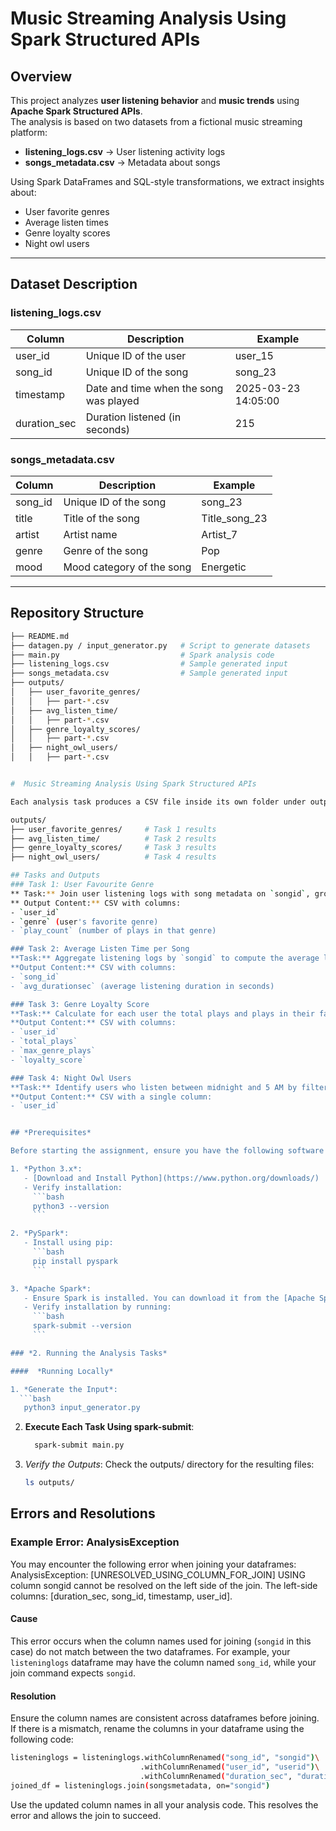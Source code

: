 #  Music Streaming Analysis Using Spark Structured APIs

##  Overview
This project analyzes **user listening behavior** and **music trends** using **Apache Spark Structured APIs**.  
The analysis is based on two datasets from a fictional music streaming platform:
- **listening_logs.csv** → User listening activity logs  
- **songs_metadata.csv** → Metadata about songs  

Using Spark DataFrames and SQL-style transformations, we extract insights about:
- User favorite genres  
- Average listen times  
- Genre loyalty scores  
- Night owl users  

---

##  Dataset Description

### listening_logs.csv
| Column       | Description                                | Example             |
|--------------|--------------------------------------------|---------------------|
| user_id      | Unique ID of the user                      | user_15             |
| song_id      | Unique ID of the song                      | song_23             |
| timestamp    | Date and time when the song was played     | 2025-03-23 14:05:00 |
| duration_sec | Duration listened (in seconds)             | 215                 |

### songs_metadata.csv
| Column   | Description              | Example        |
|----------|--------------------------|----------------|
| song_id  | Unique ID of the song    | song_23        |
| title    | Title of the song        | Title_song_23  |
| artist   | Artist name              | Artist_7       |
| genre    | Genre of the song        | Pop            |
| mood     | Mood category of the song| Energetic      |

---

##  Repository Structure
```bash
├── README.md
├── datagen.py / input_generator.py   # Script to generate datasets
├── main.py                           # Spark analysis code
├── listening_logs.csv                # Sample generated input
├── songs_metadata.csv                # Sample generated input
├── outputs/
│   ├── user_favorite_genres/
│   │   ├── part-*.csv
│   ├── avg_listen_time/
│   │   ├── part-*.csv
│   ├── genre_loyalty_scores/
│   │   ├── part-*.csv
│   ├── night_owl_users/
│   │   ├── part-*.csv


#  Music Streaming Analysis Using Spark Structured APIs

Each analysis task produces a CSV file inside its own folder under outputs/:

outputs/
├── user_favorite_genres/     # Task 1 results
├── avg_listen_time/          # Task 2 results
├── genre_loyalty_scores/     # Task 3 results
├── night_owl_users/          # Task 4 results

## Tasks and Outputs
### Task 1: User Favourite Genre  
** Task:** Join user listening logs with song metadata on `songid`, group by `userid` and `genre`, count the number of plays per genre, and determine the favorite genre per user as the genre with the maximum plays.  
** Output Content:** CSV with columns:  
- `user_id`  
- `genre` (user's favorite genre)  
- `play_count` (number of plays in that genre)

### Task 2: Average Listen Time per Song  
**Task:** Aggregate listening logs by `songid` to compute the average listen duration (`durationsec`) for each song.  
**Output Content:** CSV with columns:  
- `song_id`  
- `avg_durationsec` (average listening duration in seconds)

### Task 3: Genre Loyalty Score  
**Task:** Calculate for each user the total plays and plays in their favorite genre, compute loyalty score as the ratio, and filter users with loyalty scores greater than 0.8.  
**Output Content:** CSV with columns:  
- `user_id`  
- `total_plays`  
- `max_genre_plays`  
- `loyalty_score`

### Task 4: Night Owl Users  
**Task:** Identify users who listen between midnight and 5 AM by filtering listening log timestamps and selecting distinct `userid`s.  
**Output Content:** CSV with a single column:  
- `user_id`


## *Prerequisites*

Before starting the assignment, ensure you have the following software installed and properly configured on your machine:

1. *Python 3.x*:
   - [Download and Install Python](https://www.python.org/downloads/)
   - Verify installation:
     ```bash
     python3 --version
     ```

2. *PySpark*:
   - Install using pip:
     ```bash
     pip install pyspark
     ```

3. *Apache Spark*:
   - Ensure Spark is installed. You can download it from the [Apache Spark Downloads](https://spark.apache.org/downloads.html) page.
   - Verify installation by running:
     ```bash
     spark-submit --version
     ```

### *2. Running the Analysis Tasks*

####  *Running Locally*

1. *Generate the Input*:
  ```bash
   python3 input_generator.py
   ```

2. **Execute Each Task Using spark-submit**:
   ```bash
     spark-submit main.py
   ```

3. *Verify the Outputs*:
   Check the outputs/ directory for the resulting files:
   ```bash
   ls outputs/
   ```

## Errors and Resolutions
### Example Error: AnalysisException
You may encounter the following error when joining your dataframes:
AnalysisException: [UNRESOLVED_USING_COLUMN_FOR_JOIN] USING column songid cannot be resolved on the left side of the join. The left-side columns: [duration_sec, song_id, timestamp, user_id].

#### Cause
This error occurs when the column names used for joining (`songid` in this case) do not match between the two dataframes. For example, your `listeninglogs` dataframe may have the column named `song_id`, while your join command expects `songid`.

#### Resolution
Ensure the column names are consistent across dataframes before joining. If there is a mismatch, rename the columns in your dataframe using the following code:
```bash
listeninglogs = listeninglogs.withColumnRenamed("song_id", "songid")\
                             .withColumnRenamed("user_id", "userid")\
                             .withColumnRenamed("duration_sec", "durationsec")
joined_df = listeninglogs.join(songsmetadata, on="songid")
 ```
Use the updated column names in all your analysis code. This resolves the error and allows the join to succeed.